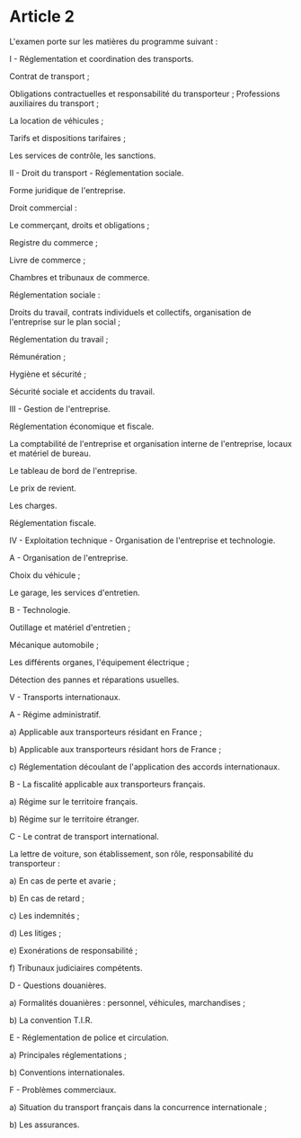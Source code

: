 # Article 2

L'examen porte sur les matières du programme suivant :

I - Réglementation et coordination des transports.

Contrat de transport ;

Obligations contractuelles et responsabilité du transporteur ; Professions auxiliaires du transport ;

La location de véhicules ;

Tarifs et dispositions tarifaires ;

Les services de contrôle, les sanctions.

II - Droit du transport - Réglementation sociale.

Forme juridique de l'entreprise.

Droit commercial :

Le commerçant, droits et obligations ;

Registre du commerce ;

Livre de commerce ;

Chambres et tribunaux de commerce.

Réglementation sociale :

Droits du travail, contrats individuels et collectifs, organisation de l'entreprise sur le plan social ;

Réglementation du travail ;

Rémunération ;

Hygiène et sécurité ;

Sécurité sociale et accidents du travail.

III - Gestion de l'entreprise.

Réglementation économique et fiscale.

La comptabilité de l'entreprise et organisation interne de l'entreprise, locaux et matériel de bureau.

Le tableau de bord de l'entreprise.

Le prix de revient.

Les charges.

Réglementation fiscale.

IV - Exploitation technique - Organisation de l'entreprise et technologie.

A - Organisation de l'entreprise.

Choix du véhicule ;

Le garage, les services d'entretien.

B - Technologie.

Outillage et matériel d'entretien ;

Mécanique automobile ;

Les différents organes, l'équipement électrique ;

Détection des pannes et réparations usuelles.

V - Transports internationaux.

A - Régime administratif.

a) Applicable aux transporteurs résidant en France ;

b) Applicable aux transporteurs résidant hors de France ;

c) Réglementation découlant de l'application des accords internationaux.

B - La fiscalité applicable aux transporteurs français.

a) Régime sur le territoire français.

b) Régime sur le territoire étranger.

C - Le contrat de transport international.

La lettre de voiture, son établissement, son rôle, responsabilité du transporteur :

a) En cas de perte et avarie ;

b) En cas de retard ;

c) Les indemnités ;

d) Les litiges ;

e) Exonérations de responsabilité ;

f) Tribunaux judiciaires compétents.

D - Questions douanières.

a) Formalités douanières : personnel, véhicules, marchandises ;

b) La convention T.I.R.

E - Réglementation de police et circulation.

a) Principales réglementations ;

b) Conventions internationales.

F - Problèmes commerciaux.

a) Situation du transport français dans la concurrence internationale ;

b) Les assurances.
